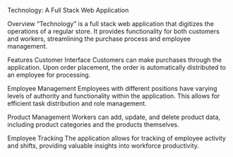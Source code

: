 Technology: A Full Stack Web Application

Overview
“Technology” is a full stack web application that digitizes the operations of a regular store. 
It provides functionality for both customers and workers, streamlining the purchase process and employee management.

Features
Customer Interface
Customers can make purchases through the application. Upon order placement, the order is automatically distributed to an employee for processing.

Employee Management
Employees with different positions have varying levels of authority and functionality within the application. 
This allows for efficient task distribution and role management.

Product Management
Workers can add, update, and delete product data, including product categories and the products themselves.

Employee Tracking
The application allows for tracking of employee activity and shifts, providing valuable insights into workforce productivity.

